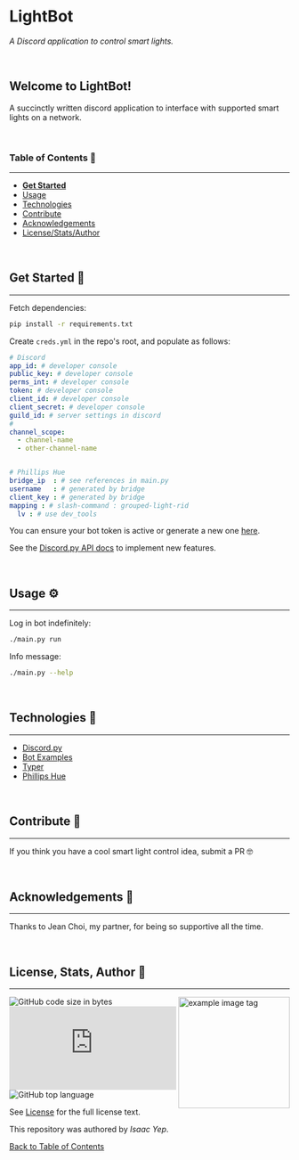 # **LightBot**
*A Discord application to control smart lights.*

<br />

## **Welcome to LightBot!**
A succinctly written discord application to interface with supported smart lights on a network.

<br />

### **Table of Contents** 📖
<hr>

  - [**Get Started**](#get-started-)
  - [Usage](#usage-)
  - [Technologies](#technologies-)
  - [Contribute](#Contribute-)
  - [Acknowledgements](#acknowledgements-)
  - [License/Stats/Author](#license-stats-author-)

<br />

## **Get Started 🚀**
<hr>

Fetch dependencies:
```sh
pip install -r requirements.txt
```

Create `creds.yml`  in the repo's root, and populate as follows:
```yaml
# Discord
app_id: # developer console
public_key: # developer console
perms_int: # developer console
token: # developer console
client_id: # developer console
client_secret: # developer console
guild_id: # server settings in discord
#
channel_scope:
  - channel-name
  - other-channel-name


# Phillips Hue
bridge_ip  : # see references in main.py
username   : # generated by bridge
client_key : # generated by bridge
mapping : # slash-command : grouped-light-rid
  lv : # use dev_tools
```

You can ensure your bot token is active or generate a new one [here](https://discord.com/developers/applications/1071317419039141929/bot).

See the [Discord.py API docs](https://discordpy.readthedocs.io/en/stable/api.html) to implement new features.

<br />

## **Usage ⚙**
<hr>

Log in bot indefinitely:
```sh
./main.py run
```

Info message:
```sh
./main.py --help
```

<br />

## **Technologies 🧰**
<hr>

  - [Discord.py](https://google.com)
  - [Bot Examples](https://github.com/Rapptz/discord.py/tree/v2.1.1/examples)
  - [Typer](https://typer.tiangolo.com/)
  - [Phillips Hue](https://developers.meethue.com/develop/hue-api-v2/)

<br />

## **Contribute 🤝**
<hr>

If you think you have a cool smart light control idea, submit a PR 🤓

<br />

## **Acknowledgements 💙**
<hr>

Thanks to Jean Choi, my partner, for being so supportive all the time.

<br />

## **License, Stats, Author 📜**
<hr>

<img align="right" alt="example image tag" src="https://i.imgur.com/jtNwEWu.png" width="200" />

<!-- badge cluster -->
![GitHub code size in bytes](https://img.shields.io/github/languages/code-size/anthonybench/TODO) ![PyPI](https://img.shields.io/pypi/v/discord.py) ![GitHub top language](https://img.shields.io/github/languages/top/anthonybench/TODO)
<!-- / -->

See [License](LICENSE) for the full license text.

This repository was authored by *Isaac Yep*.

[Back to Table of Contents](#table-of-contents-)